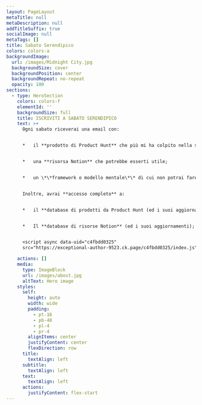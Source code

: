 ```yaml
---
layout: PageLayout
metaTitle: null
metaDescription: null
addTitleSuffix: true
socialImage: null
metaTags: []
title: Sabato Serendipico
colors: colors-a
backgroundImage:
  url: /images/Midnight City.jpg
  backgroundSize: cover
  backgroundPosition: center
  backgroundRepeat: no-repeat
  opacity: 100
sections:
  - type: HeroSection
    colors: colors-f
    elementId: ''
    backgroundSize: full
    title: ISCRIVITI A SABATO SERENDIPICO
    text: >+
      Ogni sabato riceverai una email con:


      *   il **prodotto di Product Hunt** che più mi ha colpito nella settimana;


      *   una **risorsa Notion** che potrebbe esserti utile;


      *   un \*\*framework o modello mentale\*\* di cui non potrai fare a meno;


      Inoltre, avrai **accesso completo** a:


      *   il **database di prodotti da Product Hunt (ed i suoi aggiornamenti)**;


      *   Il **database di risorse Notion** (ed i suoi aggiornamenti);


      <script async data-uid="c4fbdd0325"
      src="https://exceptional-author-9523.ck.page/c4fbdd0325/index.js"></script>

    actions: []
    media:
      type: ImageBlock
      url: /images/about.jpg
      altText: Hero image
    styles:
      self:
        height: auto
        width: wide
        padding:
          - pt-16
          - pb-48
          - pl-4
          - pr-4
        alignItems: center
        justifyContent: center
        flexDirection: row
      title:
        textAlign: left
      subtitle:
        textAlign: left
      text:
        textAlign: left
      actions:
        justifyContent: flex-start
---
```

